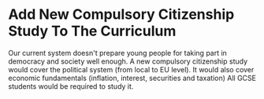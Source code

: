 Add New Compulsory Citizenship Study To The Curriculum
======================================================

Our current system doesn't prepare young people for taking part in 
democracy and society well enough. A new compulsory citizenship study 
would cover the political system (from local to EU level). It would also 
cover economic fundamentals (inflation, interest, securities and
taxation) All GCSE students would be required to study it.